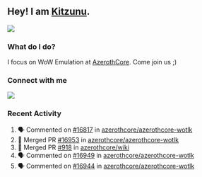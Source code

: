 ## Hey! I am [Kitzunu](https://Github.com/Kitzunu).

<!--<a href="https://github-readme-stats.kitzunu.vercel.app/api?username=Kitzunu&show_icons=true&theme=dark">
  <img align="center" src="https://github-readme-stats.kitzunu.vercel.app/api?username=Kitzunu&show_icons=true&theme=dark" />
</a>-->
<a href="https://github-readme-stats.kitzunu.vercel.app/api?username=Kitzunu&show_icons=true&theme=dark">
  <img align="center" src="https://github-readme-stats.vercel.app/api/top-langs/?username=Kitzunu&layout=compact&theme=dark" />
</a>

### What do I do?

I focus on WoW Emulation at [AzerothCore](https://Github.com/AzerothCore). Come join us ;)

### Connect with me
[![](https://img.shields.io/badge/AzerothCore%20Discord-Connect%20with%20me!-green)](https://discord.com/invite/gkt4y2x)

### Recent Activity

<!--START_SECTION:activity-->
1. 🗣 Commented on [#16817](https://github.com/azerothcore/azerothcore-wotlk/pull/16817#issuecomment-1677925606) in [azerothcore/azerothcore-wotlk](https://github.com/azerothcore/azerothcore-wotlk)
2. 🎉 Merged PR [#16953](https://github.com/azerothcore/azerothcore-wotlk/pull/16953) in [azerothcore/azerothcore-wotlk](https://github.com/azerothcore/azerothcore-wotlk)
3. 🎉 Merged PR [#918](https://github.com/azerothcore/wiki/pull/918) in [azerothcore/wiki](https://github.com/azerothcore/wiki)
4. 🗣 Commented on [#16949](https://github.com/azerothcore/azerothcore-wotlk/issues/16949#issuecomment-1676113603) in [azerothcore/azerothcore-wotlk](https://github.com/azerothcore/azerothcore-wotlk)
5. 🗣 Commented on [#16944](https://github.com/azerothcore/azerothcore-wotlk/pull/16944#issuecomment-1676111023) in [azerothcore/azerothcore-wotlk](https://github.com/azerothcore/azerothcore-wotlk)
<!--END_SECTION:activity-->
